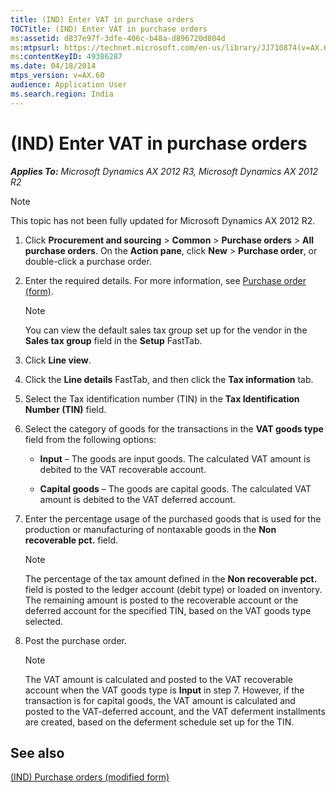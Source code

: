 ```yaml
---
title: (IND) Enter VAT in purchase orders
TOCTitle: (IND) Enter VAT in purchase orders
ms:assetid: d837e97f-3dfe-406c-b48a-d896720d804d
ms:mtpsurl: https://technet.microsoft.com/en-us/library/JJ710874(v=AX.60)
ms:contentKeyID: 49386287
ms.date: 04/18/2014
mtps_version: v=AX.60
audience: Application User
ms.search.region: India
---
```


# (IND) Enter VAT in purchase orders 


_**Applies To:** Microsoft Dynamics AX 2012 R3, Microsoft Dynamics AX 2012 R2_


> [!NOTE]
> <P>This topic has not been fully updated for Microsoft Dynamics AX 2012 R2.</P>



1.  Click **Procurement and sourcing** \> **Common** \> **Purchase orders** \> **All purchase orders**. On the **Action pane**, click **New** \> **Purchase order**, or double-click a purchase order.

2.  Enter the required details. For more information, see [Purchase order (form)](https://technet.microsoft.com/en-us/library/aa557983\(v=ax.60\)).
    

    > [!NOTE]
    > <P>You can view the default sales tax group set up for the vendor in the <STRONG>Sales tax group</STRONG> field in the <STRONG>Setup</STRONG> FastTab.</P>



3.  Click **Line view**.

4.  Click the **Line details** FastTab, and then click the **Tax information** tab.

5.  Select the Tax identification number (TIN) in the **Tax Identification Number (TIN)** field.

6.  Select the category of goods for the transactions in the **VAT goods type** field from the following options:
    
      - **Input** – The goods are input goods. The calculated VAT amount is debited to the VAT recoverable account.
    
      - **Capital goods** – The goods are capital goods. The calculated VAT amount is debited to the VAT deferred account.

7.  Enter the percentage usage of the purchased goods that is used for the production or manufacturing of nontaxable goods in the **Non recoverable pct.** field.
    

    > [!NOTE]
    > <P>The percentage of the tax amount defined in the <STRONG>Non recoverable pct.</STRONG> field is posted to the ledger account (debit type) or loaded on inventory. The remaining amount is posted to the recoverable account or the deferred account for the specified TIN, based on the VAT goods type selected.</P>



8.  Post the purchase order.
    

    > [!NOTE]
    > <P>The VAT amount is calculated and posted to the VAT recoverable account when the VAT goods type is <STRONG>Input</STRONG> in step 7. However, if the transaction is for capital goods, the VAT amount is calculated and posted to the VAT-deferred account, and the VAT deferment installments are created, based on the deferment schedule set up for the TIN.</P>



## See also

[(IND) Purchase orders (modified form)](https://technet.microsoft.com/en-us/library/jj664798\(v=ax.60\))

  


